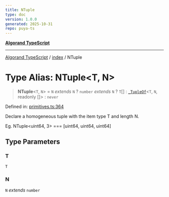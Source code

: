 ```yaml
---
title: NTuple
type: doc
version: 1.0.0
generated: 2025-10-31
repo: puya-ts
---
```

[**Algorand TypeScript**](../../README.md)

***

[Algorand TypeScript](../../modules.md) / [index](../README.md) / NTuple

# Type Alias: NTuple\<T, N\>

> **NTuple**\<`T`, `N`\> = `N` *extends* `N` ? `number` *extends* `N` ? `T`[] : [`_TupleOf`](../-internal-/type-aliases/TupleOf.md)\<`T`, `N`, readonly \[\]\> : `never`

Defined in: [primitives.ts:364](https://github.com/algorandfoundation/puya-ts/blob/main/packages/algo-ts/src/primitives.ts#L364)

Declare a homogeneous tuple with the item type T and length N.

Eg.
NTuple<uint64, 3> === [uint64, uint64, uint64]

## Type Parameters

### T

`T`

### N

`N` *extends* `number`
